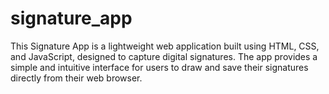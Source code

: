 # signature_app
This Signature App is a lightweight web application built using HTML, CSS, and JavaScript, designed to capture digital signatures. The app provides a simple and intuitive interface for users to draw and save their signatures directly from their web browser.
